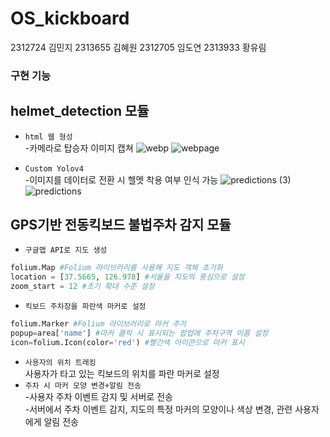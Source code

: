 # OS_kickboard
2312724 김민지 2313655 김혜원 2312705 임도연 2313933 황유림
### 구현 기능
helmet_detection 모듈
---
 - `html 웹 형성`\
  -카메라로 탑승자 이미지 캡쳐
![webp](https://github.com/2313933yurim/OS_kickboard/assets/165886079/1600b9a9-75e2-499f-9924-0a45a5c74a07)   ![webpage](https://github.com/2313933yurim/OS_kickboard/assets/165886079/11b1dd82-30af-4507-b83c-2f74dfeae12d)

 - `Custom Yolov4`\
  -이미지를 데이터로 전환 시 헬멧 착용 여부 인식 가능
![predictions (3)](https://github.com/2313933yurim/OS_kickboard/assets/165886079/838e4973-ad35-4b9d-8c6a-69ae3d1b6668) ![predictions](https://github.com/2313933yurim/OS_kickboard/assets/165886079/c437f1cd-e5d4-48f7-89b5-e8efd55d332e)

GPS기반 전동킥보드 불법주차 감지 모듈
---
 - `구글맵 API로 지도 생성`
```python
folium.Map #Folium 라이브러리를 사용해 지도 객체 초기화
location = [37.5665, 126.978] #서울을 지도의 중심으로 설정
zoom_start = 12 #초기 확대 수준 설정
```
 - `킥보드 주차장을 파란색 마커로 설정`
```python
folium.Marker #Folium 라이브러리로 마커 추가
popup=area['name'] #마커 클릭 시 표시되는 팝업에 주차구역 이름 설정
icon=folium.Icon(color='red') #빨간색 아이콘으로 마커 표시
```
 - `사용자의 위치 트래킹`\
   사용자가 타고 있는 킥보드의 위치를 파란 마커로 설정
 - `주차 시 마커 모양 변경+알림 전송`\
  -사용자 주차 이벤트 감지 및 서버로 전송\
  -서버에서 주차 이벤트 감지, 지도의 특정 마커의 모양이나 색상 변경, 관련 사용자에게 알림 전송
